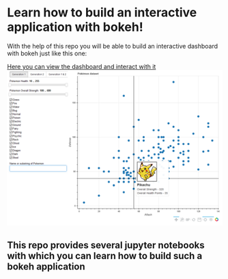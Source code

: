 # Learn how to build an interactive application with bokeh!
With the help of this repo you will be able to build an interactive dashboard with bokeh just like this one:

[Here you can view the dashboard and interact with it](https://bokeh-pokemon-dashboard.herokuapp.com/app)
![](https://github.com/fabwerk90/bokeh_tutorial/blob/master/pokemon_dashboard_preview.png)


## This repo provides several jupyter notebooks with which you can learn how to build such a bokeh application
